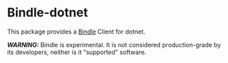 # Bindle-dotnet

This package provides a [Bindle](https://github.com/deislabs/bindle) Client for dotnet.

***WARNING:*** Bindle is experimental. It is not considered production-grade by its developers, neither is it "supported" software.